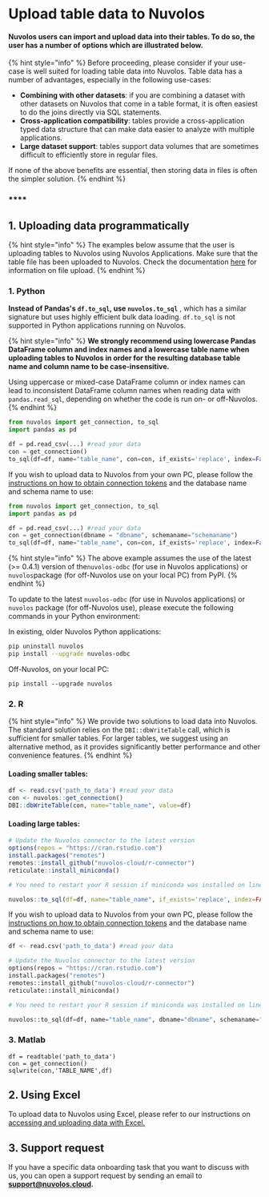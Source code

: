# Upload table data to Nuvolos

#### Nuvolos users can import and upload data into their tables. To do so, the user has a number of options which are illustrated below.

{% hint style="info" %}
Before proceeding, please consider if your use-case is well suited for loading table data into Nuvolos. Table data has a number of advantages, especially in the following use-cases:

* **Combining with other datasets**: if you are combining a dataset with other datasets on Nuvolos that come in a table format, it is often easiest to do the joins directly via SQL statements.
* **Cross-application compatibility**: tables provide a cross-application typed data structure that can make data easier to analyze with multiple applications.
* **Large dataset support**: tables support data volumes that are sometimes difficult to efficiently store in regular files.

If none of the above benefits are essential, then storing data in files is often the simpler solution.
{% endhint %}

### \*\*\*\*

## 1. Uploading data programmatically

{% hint style="info" %}
The examples below assume that the user is uploading tables to Nuvolos using Nuvolos Applications. Make sure that the table file has been uploaded to Nuvolos. Check the documentation [here](../getting-started/work-with-files/) for information on file upload.
{% endhint %}

### 1. Python

**Instead of Pandas's `df.to_sql`, use `nuvolos.to_sql`** , which has a similar signature but uses highly efficient bulk data loading. `df.to_sql` is not supported in Python applications running on Nuvolos. 

{% hint style="info" %}
**We strongly recommend using lowercase Pandas DataFrame column and index names and a lowercase table name when uploading tables to Nuvolos in order for the resulting database table name and column name to be case-insensitive.**

Using uppercase or mixed-case DataFrame column or index names can lead to inconsistent DataFrame column names when reading data with `pandas.read_sql`, depending on whether the code is run on- or off-Nuvolos. 
{% endhint %}



```python
from nuvolos import get_connection, to_sql
import pandas as pd

df = pd.read_csv(...) #read your data
con = get_connection()
to_sql(df=df, name="table_name", con=con, if_exists='replace', index=False)
```

If you wish to upload data to Nuvolos from your own PC, please follow the [instructions on how to obtain connection tokens](https://docs.nuvolos.cloud/data/access-data-from-applications#connecting-with-python) and the database name and schema name to use:

```python
from nuvolos import get_connection, to_sql
import pandas as pd

df = pd.read_csv(...) #read your data
con = get_connection(dbname = "dbname", schemaname="schemaname")
to_sql(df=df, name="table_name", con=con, if_exists='replace', index=False)
```

{% hint style="info" %}
The above example assumes the use of the latest \(&gt;= 0.4.1\) version of the`nuvolos-odbc` \(for use in Nuvolos applications\) or `nuvolos`package \(for off-Nuvolos use on your local PC\) from PyPI.
{% endhint %}

To update to the latest `nuvolos-odbc` \(for use in Nuvolos applications\) or `nuvolos` package \(for off-Nuvolos use\), please execute the following commands in your Python environment:

In existing, older Nuvolos Python applications:

```bash
pip uninstall nuvolos
pip install --upgrade nuvolos-odbc
```

Off-Nuvolos, on your local PC:

```text
pip install --upgrade nuvolos
```

### 2. R

{% hint style="info" %}
We provide two solutions to load data into Nuvolos. The standard solution relies on the `DBI::dbWriteTable` call, which is sufficient for smaller tables. For larger tables, we suggest using an alternative method, as it provides significantly better performance and other convenience features.
{% endhint %}

#### Loading smaller tables:

```r
df <- read.csv('path_to_data') #read your data
con <- nuvolos::get_connection()
DBI::dbWriteTable(con, name="table_name", value=df)
```

#### Loading large tables:

```r
# Update the Nuvolos connector to the latest version
options(repos = "https://cran.rstudio.com")
install.packages("remotes")
remotes::install_github("nuvolos-cloud/r-connector")
reticulate::install_miniconda()

# You need to restart your R session if miniconda was installed on line 5 and not before

nuvolos::to_sql(df=df, name="table_name", if_exists='replace', index=FALSE)
```

If you wish to upload data to Nuvolos from your own PC, please follow the [instructions on how to obtain connection tokens](https://docs.nuvolos.cloud/data/access-data-from-applications#connecting-with-r) and the database name and schema name to use:

```python
df <- read.csv('path_to_data') #read your data

# Update the Nuvolos connector to the latest version
options(repos = "https://cran.rstudio.com")
install.packages("remotes")
remotes::install_github("nuvolos-cloud/r-connector")
reticulate::install_miniconda()

# You need to restart your R session if miniconda was installed on line 7 and not before

nuvolos::to_sql(df=df, name="table_name", dbname="dbname", schemaname="schemaname", if_exists='replace', index=FALSE)
```

### 3. Matlab

```text
df = readtable('path_to_data')
con = get_connection()
sqlwrite(con,'TABLE_NAME',df)
```

## 2. Using Excel

To upload data to Nuvolos using Excel, please refer to our instructions on [accessing and uploading data with Excel.](https://docs.nuvolos.cloud/data/access-data-from-applications#connecting-with-excel)

## 3. Support request

If you have a specific data onboarding task that you want to discuss with us, you can open a support request by sending an email to **support@nuvolos.cloud.**

